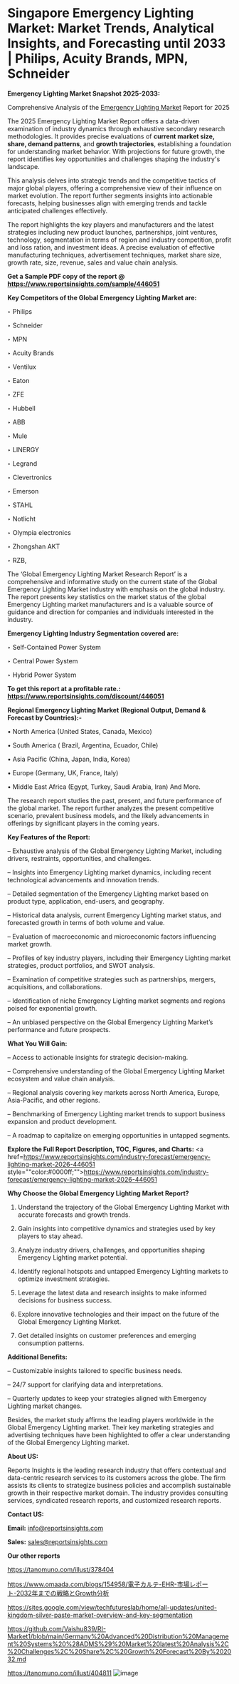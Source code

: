 # Singapore Emergency Lighting Market: Market Trends, Analytical Insights, and Forecasting until 2033 | Philips, Acuity Brands, MPN, Schneider

<strong>Emergency Lighting Market Snapshot 2025-2033:</strong>

Comprehensive Analysis of the <a href=https://www.reportsinsights.com/sample/446051>Emergency Lighting Market</a> Report for 2025

The 2025 Emergency Lighting Market Report offers a data-driven examination of industry dynamics through exhaustive secondary research methodologies. It provides precise evaluations of <strong>current market size, share, demand patterns</strong>, and <strong>growth trajectories</strong>, establishing a foundation for understanding market behavior. With projections for future growth, the report identifies key opportunities and challenges shaping the industry's landscape.

This analysis delves into strategic trends and the competitive tactics of major global players, offering a comprehensive view of their influence on market evolution. The report further segments insights into actionable forecasts, helping businesses align with emerging trends and tackle anticipated challenges effectively.

The report highlights the key players and manufacturers and the latest strategies including new product launches, partnerships, joint ventures, technology, segmentation in terms of region and industry competition, profit and loss ration, and investment ideas. A precise evaluation of effective manufacturing techniques, advertisement techniques, market share size, growth rate, size, revenue, sales and value chain analysis.

<strong>Get a Sample PDF copy of the report @ <a href=https://www.reportsinsights.com/sample/446051 style=color:#0000ff;>https://www.reportsinsights.com/sample/446051</a></strong>

<strong>Key Competitors of the Global Emergency Lighting Market are:</strong>

‣ Philips

‣ Schneider

‣ MPN

‣ Acuity Brands

‣ Ventilux

‣ Eaton

‣ ZFE

‣ Hubbell

‣ ABB

‣ Mule

‣ LINERGY

‣ Legrand

‣ Clevertronics

‣ Emerson

‣ STAHL

‣ Notlicht

‣ Olympia electronics

‣ Zhongshan AKT

‣ RZB,

The ‘Global Emergency Lighting Market Research Report’ is a comprehensive and informative study on the current state of the Global Emergency Lighting Market industry with emphasis on the global industry. The report presents key statistics on the market status of the global Emergency Lighting market manufacturers and is a valuable source of guidance and direction for companies and individuals interested in the industry.

<strong>Emergency Lighting Industry Segmentation covered are:</strong>

‣ Self-Contained Power System

‣ Central Power System

‣ Hybrid Power System

<strong>To get this report at a profitable rate.: <a href=https://www.reportsinsights.com/discount/446051 style=color:#0000ff;>https://www.reportsinsights.com/discount/446051</a></strong>

<strong>Regional Emergency Lighting Market (Regional Output, Demand &amp; Forecast by Countries):-</strong>

• North America (United States, Canada, Mexico)

• South America ( Brazil, Argentina, Ecuador, Chile)

• Asia Pacific (China, Japan, India, Korea)

• Europe (Germany, UK, France, Italy)

• Middle East Africa (Egypt, Turkey, Saudi Arabia, Iran) And More.

The research report studies the past, present, and future performance of the global market. The report further analyzes the present competitive scenario, prevalent business models, and the likely advancements in offerings by significant players in the coming years.

<strong>Key Features of the Report:</strong>

– Exhaustive analysis of the Global Emergency Lighting Market, including drivers, restraints, opportunities, and challenges.

– Insights into Emergency Lighting market dynamics, including recent technological advancements and innovation trends.

– Detailed segmentation of the Emergency Lighting market based on product type, application, end-users, and geography.

– Historical data analysis, current Emergency Lighting market status, and forecasted growth in terms of both volume and value.

– Evaluation of macroeconomic and microeconomic factors influencing market growth.

– Profiles of key industry players, including their Emergency Lighting market strategies, product portfolios, and SWOT analysis.

– Examination of competitive strategies such as partnerships, mergers, acquisitions, and collaborations.

– Identification of niche Emergency Lighting market segments and regions poised for exponential growth.

– An unbiased perspective on the Global Emergency Lighting Market’s performance and future prospects.

<strong>What You Will Gain:</strong>

– Access to actionable insights for strategic decision-making.

– Comprehensive understanding of the Global Emergency Lighting Market ecosystem and value chain analysis.

– Regional analysis covering key markets across North America, Europe, Asia-Pacific, and other regions.

– Benchmarking of Emergency Lighting market trends to support business expansion and product development.

– A roadmap to capitalize on emerging opportunities in untapped segments.

<strong>Explore the Full Report Description, TOC, Figures, and Charts:</strong>
<a href=https://www.reportsinsights.com/industry-forecast/emergency-lighting-market-2026-446051 style=""color:#0000ff;"">https://www.reportsinsights.com/industry-forecast/emergency-lighting-market-2026-446051</a>

<strong>Why Choose the Global Emergency Lighting Market Report?</strong>

1. Understand the trajectory of the Global Emergency Lighting Market with accurate forecasts and growth trends.

2. Gain insights into competitive dynamics and strategies used by key players to stay ahead.

3. Analyze industry drivers, challenges, and opportunities shaping Emergency Lighting market potential.

4. Identify regional hotspots and untapped Emergency Lighting markets to optimize investment strategies.

5. Leverage the latest data and research insights to make informed decisions for business success.

6. Explore innovative technologies and their impact on the future of the Global Emergency Lighting Market.

7. Get detailed insights on customer preferences and emerging consumption patterns.

<strong>Additional Benefits:</strong>

– Customizable insights tailored to specific business needs.

– 24/7 support for clarifying data and interpretations.

– Quarterly updates to keep your strategies aligned with Emergency Lighting market changes.

Besides, the market study affirms the leading players worldwide in the Global Emergency Lighting market. Their key marketing strategies and advertising techniques have been highlighted to offer a clear understanding of the Global Emergency Lighting market.

<strong><strong>About US</strong>:</strong>

Reports Insights is the leading research industry that offers contextual and data-centric research services to its customers across the globe. The firm assists its clients to strategize business policies and accomplish sustainable growth in their respective market domain. The industry provides consulting services, syndicated research reports, and customized research reports.

<strong>Contact US:</strong>

<p class=><b>Email:</b> <a href=mailto:info@reportsinsights.com>info@reportsinsights.com</a></p>
<p class=><b>Sales:</b> <a href=mailto:sales@reportsinsights.com>sales@reportsinsights.com</a></p>

<strong>Our other reports</strong>

<a href=https://tanomuno.com/illust/378404>https://tanomuno.com/illust/378404</a>

<a href=https://www.omaada.com/blogs/154958/電子カルテ-EHR-市場レポート-2032年までの戦略とGrowth分析>https://www.omaada.com/blogs/154958/電子カルテ-EHR-市場レポート-2032年までの戦略とGrowth分析</a>

<a href=https://sites.google.com/view/techfutureslab/home/all-updates/united-kingdom-silver-paste-market-overview-and-key-segmentation>https://sites.google.com/view/techfutureslab/home/all-updates/united-kingdom-silver-paste-market-overview-and-key-segmentation</a>

<a href=https://github.com/Vaishu839/RI-Market1/blob/main/Germany%20Advanced%20Distribution%20Management%20Systems%20%28ADMS%29%20Market%20latest%20Analysis%2C%20Challenges%2C%20Share%2C%20Growth%20Forecast%20By%202032.md>https://github.com/Vaishu839/RI-Market1/blob/main/Germany%20Advanced%20Distribution%20Management%20Systems%20%28ADMS%29%20Market%20latest%20Analysis%2C%20Challenges%2C%20Share%2C%20Growth%20Forecast%20By%202032.md</a>

<a href=https://tanomuno.com/illust/404811>https://tanomuno.com/illust/404811</a>
![image](https://github.com/user-attachments/assets/444efee1-c141-4c8f-a759-74ad4f4ee627)
